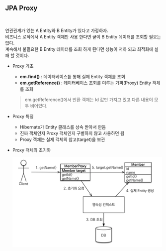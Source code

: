 ## JPA Proxy

<br>

연관관계가 있는 A Entity와 B Entity가 있다고 가정하자. <br>
비즈니스 로직에서 A Entity 객체만 사용 한다면 굳이 B Entity 데이터를 조회할 필요는 없다. <br>
계속해서 불필요한 B Entity 데이터를 조회 하게 된다면 성능이 저하 되고 최적화에 실패 할 것이다.

* Proxy 기초
    * **em.find()** : 데이터베이스틑 통해 실제 Entity 객체를 조회
    * **em.getReference()** : 데이터베이스 조회를 미루는 가짜(Proxy) Entity 객체를 조회
    > em.getReference()에서 반환 객체는 Id 값만 가지고 있고 다른 내용이 모두 비어있다.


* Proxy 특징
    * Hibernate가 Entity 클래스를 상속 받아서 만듬
    * 진짜 객체인지 Proxy 객체인지 구별하지 않고 사용하면 됨
    * Proxy 객체는 실제 객체의 참고(target)을 보관

* Proxy 객체의 초기화

    ![](img/2021-04-04_Jpa01.png)
